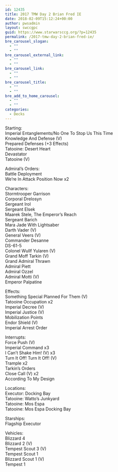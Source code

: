 ```yaml
---
id: 12435
title: 2017 TMW Day 2 Brian Fred IE
date: 2018-02-09T15:12:24+00:00
author: pwsadmin
layout: swccgpc
guid: https://www.starwarsccg.org/?p=12435
permalink: /2017-tmw-day-2-brian-fred-ie/
bre_carousel_slogan:
  - ""
  - ""
bre_carousel_external_link:
  - ""
  - ""
bre_carousel_link:
  - ""
  - ""
bre_carousel_title:
  - ""
  - ""
bre_add_to_home_carousel:
  - ""
  - ""
categories:
  - Decks
---
```

Starting:  
Imperial Entanglements/No One To Stop Us This Time  
Knowledge And Defense (V)  
Prepared Defenses (+3 Effects)  
Tatooine: Desert Heart  
Devastator  
Tatooine (V)

Admiral’s Orders:  
Battle Deployment  
We’re In Attack Position Now x2

Characters:  
Stormtrooper Garrison  
Corporal Drelosyn  
Sergeant Irol  
Sergeant Elsek  
Maarek Stele, The Emperor’s Reach  
Sergeant Barich  
Mara Jade With Lightsaber  
Darth Vader (V)  
General Veers (V)  
Commander Desanne  
DS-61-5  
Colonel Wullf Yularen (V)  
Grand Moff Tarkin (V)  
Grand Admiral Thrawn  
Admiral Piett  
Admiral Ozzel  
Admiral Motti (V)  
Emperor Palpatine

Effects:  
Something Special Planned For Them (V)  
Tatooine Occupation x2  
Imperial Decree (V)  
Imperial Justice (V)  
Mobilization Points  
Endor Shield (V)  
Imperial Arrest Order

Interrupts:  
Force Push (V)  
Imperial Command x3  
I Can’t Shake Him! (V) x3  
Turn It Off! Turn It Off! (V)  
Trample x2  
Tarkin’s Orders  
Close Call (V) x2  
According To My Design

Locations:  
Executor: Docking Bay  
Tatooine: Watto’s Junkyard  
Tatooine: Mos Espa  
Tatooine: Mos Espa Docking Bay

Starships:  
Flagship Executor

Vehicles:  
Blizzard 4  
Blizzard 2 (V)  
Tempest Scout 3 (V)  
Tempest Scout 1  
Blizzard Scout 1 (V)  
Tempest 1